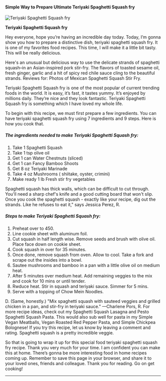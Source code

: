             

#### Simple Way to Prepare Ultimate Teriyaki Spaghetti Squash fry

![Teriyaki Spaghetti Squash fry](https://img-global.cpcdn.com/recipes/5431802951892992/751x532cq70/teriyaki-spaghetti-squash-fry-recipe-main-photo.jpg)

**Teriyaki Spaghetti Squash fry**

Hey everyone, hope you’re having an incredible day today. Today, I’m gonna show you how to prepare a distinctive dish, teriyaki spaghetti squash fry. It is one of my favorites food recipes. This time, I will make it a little bit tasty. This will be really delicious.

Here's an unusual but delicious way to use the delicate strands of spaghetti squash–in an Asian-inspired pork stir-fry. The flavors of toasted sesame oil, fresh ginger, garlic and a hit of spicy red chile sauce cling to the beautiful strands. Reviews for: Photos of Mexican Spaghetti Squash Stir Fry.

Teriyaki Spaghetti Squash fry is one of the most popular of current trending foods in the world. It is easy, it’s fast, it tastes yummy. It’s enjoyed by millions daily. They’re nice and they look fantastic. Teriyaki Spaghetti Squash fry is something which I have loved my whole life.

To begin with this recipe, we must first prepare a few ingredients. You can have teriyaki spaghetti squash fry using 7 ingredients and 9 steps. Here is how you cook that.

##### The ingredients needed to make Teriyaki Spaghetti Squash fry:

1.  Take 1 Spaghetti Squash
2.  Take 1 tsp olive oil
3.  Get 1 can Water Chestnuts (sliced)
4.  Get 1 can Fancy Bamboo Shoots
5.  Get 8 oz Teriyaki Marinade
6.  Take 4 oz Mushrooms ( shiitake, oyster, crimini)
7.  Make ready 1 lb Fresh stir fry vegetables

Spaghetti squash has thick walls, which can be difficult to cut through. You'll need a sharp chef's knife and a good cutting board that won't slip. Once you cook the spaghetti squash - exactly like your recipe, dig out the strands. Like he refuses to eat it," says Jessica Perez, R.

##### Steps to make Teriyaki Spaghetti Squash fry:

1.  Preheat over to 450.
2.  Line cookie sheet with aluminum foil.
3.  Cut squash in half length wise. Remove seeds and brush with olive oil. Place face down on cookie sheet.
4.  Cook squash in over for 35 minutes.
5.  Once done, remove squash from oven. Allow to cool. Take a fork and scrape out the insides into a bowl.
6.  Sautee mushrooms and bamboo in a pan with a little olive oil on medium heat.
7.  After 5 minutes over medium heat. Add remaining veggies to the mix and cook for 10 mins or until tender.
8.  Rwduce heat. Stir in squash and teriyaki sauce. Simmer for 5 mins.
9.  Serve with a topping of Chow Mein Noodles.

D. (Same, honestly.) "Mix spaghetti squash with sauteed veggies and grilled chicken in a pan, and stir-fry in teriyaki sauce." —Charlene Pors, R. For more recipe ideas, check out my Spaghetti Squash Lasagna and Pesto Spaghetti Squash Pasta. This would also sub well for pasta in my Simple Vegan Meatballs, Vegan Roasted Red Pepper Pasta, and Simple Chickpea Bolognese! If you try this recipe, let us know by leaving a comment and rating. Spaghetti squash is a pretty incredible veggie.

So that is going to wrap it up for this special food teriyaki spaghetti squash fry recipe. Thank you very much for your time. I am confident you can make this at home. There’s gonna be more interesting food in home recipes coming up. Remember to save this page in your browser, and share it to your loved ones, friends and colleague. Thank you for reading. Go on get cooking!

* * *